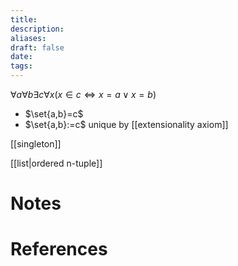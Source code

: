 ```yaml
---
title: 
description: 
aliases: 
draft: false
date: 
tags:
---
```

$\forall a \forall b \exists c\forall x(x \in c \Leftrightarrow x =a  \lor x =b)$
- $\set{a,b}=c$
- $\set{a,b}:=c$ unique by [[extensionality axiom]]




[[singleton]]



[[list|ordered n-tuple]] 

# Notes

# References
``` ad-cite

```


